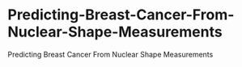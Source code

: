 # Predicting-Breast-Cancer-From-Nuclear-Shape-Measurements
Predicting Breast Cancer From Nuclear Shape Measurements
